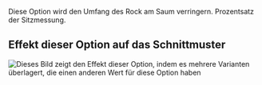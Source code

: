 Diese Option wird den Umfang des Rock am Saum verringern. Prozentsatz der Sitzmessung.

## Effekt dieser Option auf das Schnittmuster

![Dieses Bild zeigt den Effekt dieser Option, indem es mehrere Varianten überlagert, die einen anderen Wert für diese Option haben](penelope_hembonus_sample.svg "Effekt dieser Option auf das Schnittmuster")
